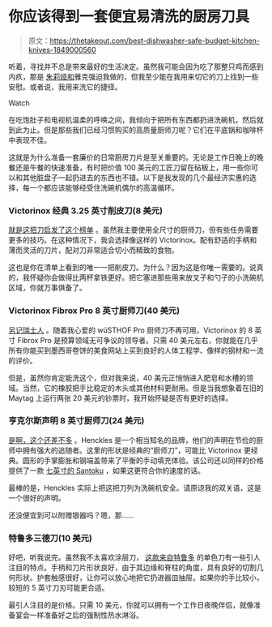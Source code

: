 # 你应该得到一套便宜易清洗的厨房刀具

> 原文：<https://thetakeout.com/best-dishwasher-safe-budget-kitchen-knives-1849000560>

听着，寻找并不总是带来最好的生活决定。虽然我可能会因为吃了那整只鸡而感到内疚，那是 [朱莉娅和](https://www.youtube.com/watch?v=zHk6_fWKe9k)雅克强迫我做的，但我至少能在我用来切它的刀上找到一些安慰。或者说，我用来洗它的捷径。

Watch

在吃饱肚子和电视机温柔的呼唤之间，我倾向于把所有东西都扔进洗碗机，然后就到此为止。但是那些我们已经习惯购买的高质量厨师刀呢？它们在平底锅和咖啡杯中表现不佳。

这就是为什么准备一套廉价的日常厨房刀片是至关重要的。无论是工作日晚上的晚餐还是午餐的快速准备，有时把价值 100 美元的工匠刀留在砧板上，用一些你可以和其他脏盘子一起扔进去的东西也不错。以下是我发现的几个最经济实惠的选择，每一个都应该能够经受住洗碗机偶尔的高温循环。

### Victorinox 经典 3.25 英寸削皮刀(8 美元)

[就是这把刀启发了这个榜单](https://www.amazon.com/Victorinox-Swiss-Classic-Paring-Straight/dp/B0061SWLKW/ref=sr_1_2?asc_campaign=InlineText&asc_refurl=https://thetakeout.com/best-dishwasher-safe-budget-kitchen-knives-1849000560&asc_source=&tag=kinjatakeoutlink-20) 。虽然我主要使用全尺寸的厨师刀，但有些任务需要更多的技巧。在这种情况下，我会选择像这样的 Victorinox。配有舒适的手柄和薄而灵活的刀片，配对刀非常适合切小而精致的食物。

这也是你在清单上看到的唯一一把削皮刀。为什么？因为这是你唯一需要的。说真的，我怀疑你会做得比两杯拿铁更好。把它塞进那些用来放叉子和勺子的小洗碗机区域，你就万事俱备了。

### Victorinox Fibrox Pro 8 英寸厨师刀(40 美元)

[另记瑞士人](https://www.amazon.com/Victorinox-Fibrox-Chefs-Knife-8-Inch/dp/B008M5U1C2/ref=dp_prsubs_1?asc_campaign=InlineText&asc_refurl=https://thetakeout.com/best-dishwasher-safe-budget-kitchen-knives-1849000560&asc_source=&tag=kinjatakeoutlink-20) 。随着我心爱的 wüSTHOF Pro 厨师刀不再可用，Victorinox 的 8 英寸 Fibrox Pro 是预算领域无可争议的领导者。只需 40 美元左右，你就能在几乎所有你能买到墨西哥卷饼的美食网站上买到良好的人体工程学、像样的钢材和一流的评价。

但是，虽然你肯定能洗这个，但对我来说，40 美元正悄悄进入肥皂和水槽的领域。当然，它的橡胶把手比稳定的木头或其他材料更耐用。但是当我想象着在旧的 Maytag 上运行两张 20 美元的钞票时，我开始怀疑是否有更好的选择。

### 亨克尔斯声明 8 英寸厨师刀(24 美元)

[是啊，这个还差不多](https://www.amazon.com/J-Henckels-International-Statement-Stainless/dp/B00MYI0UJC/ref=asc_df_B00MYI0UJC/?asc_campaign=InlineText&asc_refurl=https://thetakeout.com/best-dishwasher-safe-budget-kitchen-knives-1849000560&asc_source=&tag=kinjatakeoutlink-20) 。Henckles 是一个相当知名的品牌，他们的声明在节俭的厨师中拥有强大的追随者。这里的形状是经典的“厨师刀”，可能比 Victorinox 更经典。圆形的手掌膨胀和钢端盖带来了平衡的手动填充体验。该公司还以同样的价格提供了一款 [七英寸的 Santoku](https://www.amazon.com/J-Henckels-International-Statement-Stainless/dp/B00MYI0TWK/ref=asc_df_B00MYI0UJC/?asc_campaign=InlineText&asc_refurl=https://thetakeout.com/best-dishwasher-safe-budget-kitchen-knives-1849000560&asc_source=&ots=1&tag=kinjatakeoutlink-20&th=1) ，如果这更符合你的速度的话。

最棒的是，Henckles 实际上把这把刀列为洗碗机安全。请原谅我的双关语，这是一个很好的声明。

还没便宜到可以附赠银器吗？嗯，那……

### 特鲁多三德刀(10 美元)

好吧，听我说完。虽然我不太喜欢涂层刀， [这款来自特鲁多](https://www.crateandbarrel.com/santoku-knife/s446907) 的单色刀有一些引人注目的特点。手柄和刀片形状良好，由于其边缘和脊柱的角度，具有良好的切割几何形状。护套触感很好，让你可以放心地把它扔进器皿抽屉。如果你的手比较小，较短的 5 英寸刀刃可能更合适。

最引人注目的是价格。只需 10 美元，你就可以拥有一个工作日夜晚伴侣，就像准备宴会一样准备好之后的强制性热水淋浴。